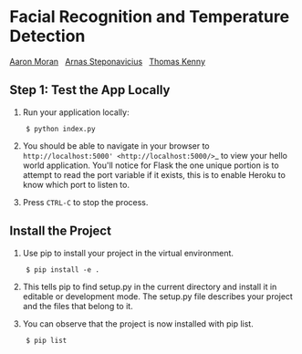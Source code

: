 # Facial Recognition and Temperature Detection
[Aaron Moran](https://github.com/Moran98) &nbsp;
[Arnas Steponavicius](https://github.com/ArnasSteponavicius00) &nbsp;
[Thomas Kenny](https://github.com/KennyThomas)

## Step 1: Test the App Locally
	
1. Run your application locally:
```
	$ python index.py
```

2. You should be able to navigate in your browser to `http://localhost:5000' <http://localhost:5000/>`_ to view your hello world application. You'll notice for Flask the one unique portion is to attempt to read the port variable if it exists, this is to enable Heroku to know which port to listen to. 

3. Press `CTRL-C` to stop the process.

## Install the Project

1. Use pip to install your project in the virtual environment.

```
	$ pip install -e .
```

2. This tells pip to find setup.py in the current directory and install it in editable or development mode. The setup.py file describes your project and the files that belong to it.

3. You can observe that the project is now installed with pip list.

```
	$ pip list
```

